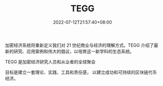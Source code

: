 ﻿---
weight: 
title: "TEGG"
description: "加密经济系统将重新定义我们对 21 世纪商业与经济的理解方式"
date: 2022-07-12T21:57:40+08:00
lastmod: 2022-07-12T16:45:40+08:00
draft: false
authors: ["浮尘"]
featuredImage: "tegg.jpg"
link: "https://tegg.io"
tags: ["元宇宙社区","TEGG"]
categories: ["navigation"]
navigation: ["元宇宙社区"]
lightgallery: true
toc: true
pinned: false
recommend: false
recommend1: false
---
加密经济系统将重新定义我们对 21 世纪商业与经济的理解方式。TEGG 介绍了最新的研究、应用案例和伟大的倡议，以培育这一新学科的生态系统。

TEGG 是加密经济研究人员和从业者的全球聚会

目标是建立一套理论、实践、工具和责任感，
以建立成功和可持续的区块链代币经济。